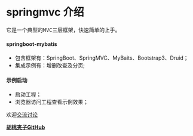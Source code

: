 # springmvc 介绍 #

<pre>它是一个典型的MVC三层框架，快速简单的上手。</pre>

#### springboot-mybatis

+ 包含框架有：SpringBoot、SpringMVC、MyBaits、Bootstrap3、Druid；
+ 集成示例有：增删改查及分页;

#### 示例启动
  
+ 启动工程；
+ 浏览器访问工程查看示例效果；

欢迎[交流讨论](http://git.oschina.net/wangxinforme/springboot-mybatis/issues)

<b>[胡桃夹子GitHub](http://git.oschina.net/wangxinforme "Vincent Git@OSC主页")</b>

